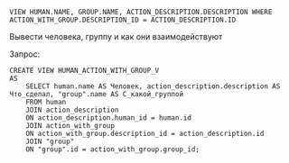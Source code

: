 ```postgresql
VIEW HUMAN.NAME, GROUP.NAME, ACTION_DESCRIPTION.DESCRIPTION WHERE ACTION_WITH_GROUP.DESCRIPTION_ID = ACTION_DESCRIPTION.ID
```

Вывести человека, группу и как они взаимодействуют

Запрос:

```postgresql
CREATE VIEW HUMAN_ACTION_WITH_GROUP_V
AS
	SELECT human.name AS Человек, action_description.description AS Что_сделал, "group".name AS С_какой_группой
	FROM human
	JOIN action_description
	ON action_description.human_id = human.id
	JOIN action_with_group
	ON action_with_group.description_id = action_description.id
	JOIN "group"
	ON "group".id = action_with_group.group_id;

```
